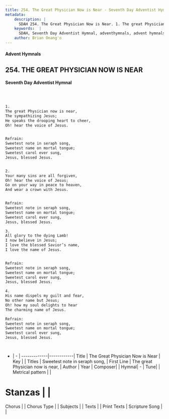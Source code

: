 ```yaml
---
title: 254. The Great Physician Now is Near - Seventh Day Adventist Hymnal
metadata:
    description: |
      SDAH 254. The Great Physician Now is Near. 1. The great Physician now is near, The sympathizing Jesus; He speaks the drooping heart to cheer, Oh! hear the voice of Jesus. 
    keywords:  |
      SDAH, Seventh Day Adventist Hymnal, adventhymnals, advent hymnals, The Great Physician Now is Near, The great Physician now is near, ,Sweetest note in seraph song,
    author: Brian Onang'o
---
```


#### Advent Hymnals
## 254. THE GREAT PHYSICIAN NOW IS NEAR
#### Seventh Day Adventist Hymnal

```txt



1.
The great Physician now is near,
The sympathizing Jesus;
He speaks the drooping heart to cheer,
Oh! hear the voice of Jesus.


Refrain:
Sweetest note in seraph song,
Sweetest name on mortal tongue;
Sweetest carol ever sung,
Jesus, blessed Jesus.


2.
Your many sins are all forgiven,
Oh! hear the voice of Jesus;
Go on your way in peace to heaven,
And wear a crown with Jesus.


Refrain:
Sweetest note in seraph song,
Sweetest name on mortal tongue;
Sweetest carol ever sung,
Jesus, blessed Jesus.

3.
All glory to the dying Lamb!
I now believe in Jesus;
I love the blessed Savior’s name,
I love the name of Jesus.


Refrain:
Sweetest note in seraph song,
Sweetest name on mortal tongue;
Sweetest carol ever sung,
Jesus, blessed Jesus.

4.
His name dispels my guilt and fear,
No other name but Jesus;
Oh! how my soul delights to hear
The charming name of Jesus.

Refrain:
Sweetest note in seraph song,
Sweetest name on mortal tongue;
Sweetest carol ever sung,
Jesus, blessed Jesus.




```

- |   -  |
-------------|------------|
Title | The Great Physician Now is Near |
Key |  |
Titles | Sweetest note in seraph song, |
First Line | The great Physician now is near, |
Author | 
Year | 
Composer|  |
Hymnal|  - |
Tune|  |
Metrical pattern | |
# Stanzas |  |
Chorus |  |
Chorus Type |  |
Subjects |  |
Texts |  |
Print Texts | 
Scripture Song |  |
  
